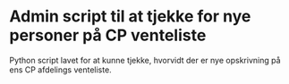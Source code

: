 # Admin script til at tjekke for nye personer på CP venteliste
Python script lavet for at kunne tjekke, hvorvidt der er nye opskrivning på ens CP afdelings venteliste.
